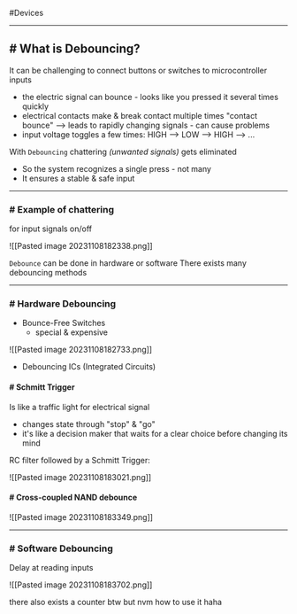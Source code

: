 #Devices 

---
## # What is Debouncing?

It can be challenging to connect buttons or switches to microcontroller inputs
- the electric signal can bounce - looks like you pressed it several times quickly
- electrical contacts make & break contact multiple times "contact bounce" --> leads to rapidly changing signals - can cause problems
- input voltage toggles a few times: HIGH --> LOW --> HIGH --> ...

With `Debouncing` chattering _(unwanted signals)_ gets eliminated
- So the system recognizes a single press - not many
- It ensures a stable & safe input
---
### # Example of chattering
for input signals on/off

![[Pasted image 20231108182338.png]]

`Debounce` can be done in hardware or software
There exists many debouncing methods

---
### # Hardware Debouncing
- Bounce-Free Switches
	- special & expensive

![[Pasted image 20231108182733.png]]

- Debouncing ICs (Integrated Circuits)

#### # Schmitt Trigger
Is like a traffic light for electrical signal

- changes state through "stop" & "go"
- it's like a decision maker that waits for a clear choice before changing its mind

RC filter followed by a Schmitt Trigger:

![[Pasted image 20231108183021.png]]

#### # Cross-coupled NAND debounce

![[Pasted image 20231108183349.png]]

---
### # Software Debouncing

Delay at reading inputs 

![[Pasted image 20231108183702.png]]

there also exists a counter btw
but nvm how to use it haha
